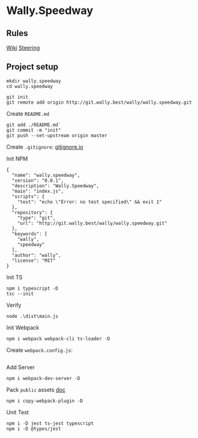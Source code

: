 # Wally.Speedway

## Rules

[Wiki](https://en.wikipedia.org/wiki/Motorcycle_speedway)
[Steering](http://engineeringdotnet.blogspot.com/2010/04/simple-2d-car-physics-in-games.html)

## Project setup

```
mkdir wally.speedway
cd wally.speedway

git init
git remote add origin http://git.wally.best/wally/wally.speedway.git
```

Create `README.md`

```
git add ./README.md`
git commit -m "init"
git push --set-upstream origin master
```

Create `.gitignore`: [gitignore.io](https://www.toptal.com/developers/gitignore?templates=node)

Init NPM

```
{                                                            
  "name": "wally.speedway",                                  
  "version": "0.0.1",                                        
  "description": "Wally.Speedway",                           
  "main": "index.js",                                        
  "scripts": {                                               
    "test": "echo \"Error: no test specified\" && exit 1"    
  },                                                         
  "repository": {                                            
    "type": "git",                                           
    "url": "http://git.wally.best/wally/wally.speedway.git"  
  },                                                         
  "keywords": [                                              
    "wally",                                                 
    "speedway"                                               
  ],                                                         
  "author": "wally",                                         
  "license": "MIT"                                           
}
```

Init TS

```
npm i typescript -D
tsc --init
```

Verify

```
node .\dist\main.js
```

Init Webpack

```
npm i webpack webpack-cli ts-loader -D
```

Create `webpack.config.js`:

```

```

Add Server

```
npm i webpack-dev-server -D
```

Pack `public` assets [doc](https://webpack.js.org/plugins/copy-webpack-plugin/)

```
npm i copy-webpack-plugin -D
```

Unit Test

```
npm i -D jest ts-jest typescript
npm i -D @types/jest
```